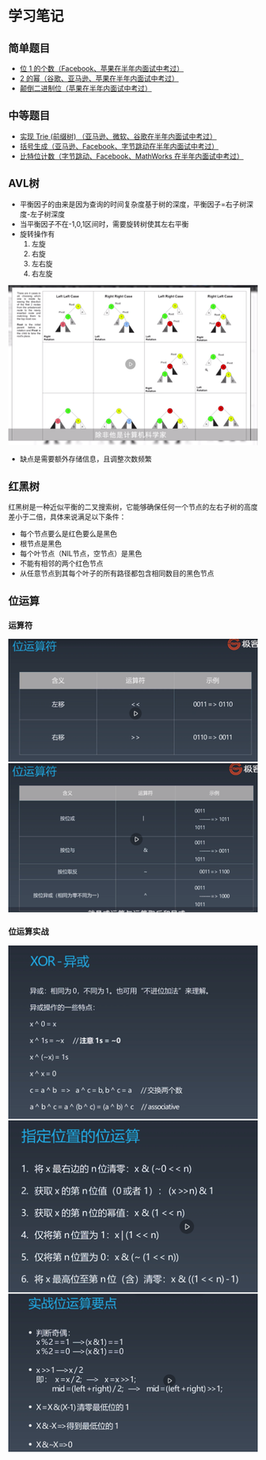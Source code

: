 # 学习笔记

## 简单题目

* [位 1 的个数（Facebook、苹果在半年内面试中考过）](src/L_191_位1的个数.java)
* [2 的幂（谷歌、亚马逊、苹果在半年内面试中考过）](src/L_231_2的幂.java)
* [颠倒二进制位（苹果在半年内面试中考过）](src/L_190_颠倒二进制位.java)

## 中等题目

* [实现 Trie (前缀树) （亚马逊、微软、谷歌在半年内面试中考过）](src/Trie.java)
* [括号生成（亚马逊、Facebook、字节跳动在半年内面试中考过）](src/L_22_括号生成.java)
* [比特位计数（字节跳动、Facebook、MathWorks 在半年内面试中考过）](src/L_338_比特位计数.java)

## AVL树

* 平衡因子的由来是因为查询的时间复杂度基于树的深度，平衡因子=右子树深度-左子树深度
* 当平衡因子不在-1,0,1区间时，需要旋转树使其左右平衡
* 旋转操作有
    1. 左旋
    2. 右旋
    3. 左右旋
    4. 右左旋

![旋转操作](avl.png)

* 缺点是需要额外存储信息，且调整次数频繁

## 红黑树

红黑树是一种近似平衡的二叉搜索树，它能够确保任何一个节点的左右子树的高度差小于二倍，具体来说满足以下条件：

* 每个节点要么是红色要么是黑色
* 根节点是黑色
* 每个叶节点（NIL节点，空节点）是黑色
* 不能有相邻的两个红色节点
* 从任意节点到其每个叶子的所有路径都包含相同数目的黑色节点

## 位运算

### 运算符

![左移右移](左移右移.png)
![与或](与或.png)

### 位运算实战

![异或常用操作](异或常用操作.png)
![指定位置的位运算](指定位置的位运算.png)
![位运算实战](位运算实战.png)